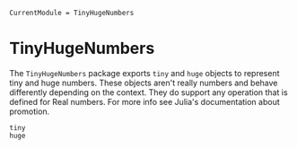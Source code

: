 ```@meta
CurrentModule = TinyHugeNumbers
```

# TinyHugeNumbers

The `TinyHugeNumbers` package exports `tiny` and `huge` objects to represent tiny and huge numbers. These objects aren't really numbers and behave differently depending on the context. They do support any operation that is defined for Real numbers. For more info see Julia's documentation about promotion.

```@docs
tiny 
huge
```
